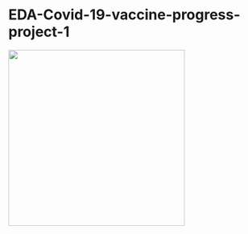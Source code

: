 # EDA-Covid-19-vaccine-progress-project-1

<img src="https://www.skynewsarabia.com/images/v1/2021/05/13/1437201/800/450/1-1437201.jpg" width="350">
